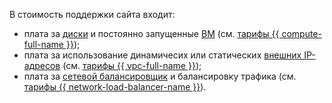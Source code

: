 В стоимость поддержки сайта входит:

* плата за [диски](../../../compute/concepts/disk.md) и постоянно запущенные [ВМ](../../../compute/concepts/vm.md) (см. [тарифы {{ compute-full-name }}](../../../compute/pricing.md));
* плата за использование динамичесих или статических [внешних IP-адресов](../../../vpc/concepts/address.md#public-addresses) (см. [тарифы {{ vpc-full-name }}](../../../vpc/pricing.md));
* плата за [сетевой балансировщик](../../../network-load-balancer/concepts/index.md) и балансировку трафика (см. [тарифы {{ network-load-balancer-name }}](../../../network-load-balancer/pricing.md)).